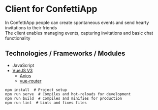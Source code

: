 # Client for ConfettiApp

In ConfettiApp people can create spontaneous events and send hearty invitations to their friends\
The client enables managing events, capturing invitations and basic chat functionality

## Technologies / Frameworks / Modules
- JavaScript
- [VueJS V3](https://v3.vuejs.org)
  - [Axios](https://github.com/axios/axios)
  - [vue-router](https://github.com/vuejs/vue-router)

```
npm install  # Project setup
npm run serve  # Compiles and hot-reloads for development
npm run build  # Compiles and minifies for production
npm run lint  # Lints and fixes files
```
